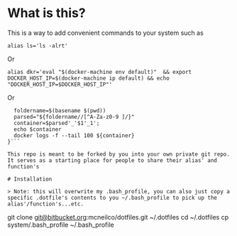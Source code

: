 
# What is this?
This is a way to add convenient commands to your system such as

```
alias ls='ls -alrt'
```

Or

```
alias dkr='eval "$(docker-machine env default)"  && export DOCKER_HOST_IP=$(docker-machine ip default) && echo "DOCKER_HOST_IP=$DOCKER_HOST_IP"'
```

Or

```dkrlogs(){
  foldername=$(basename $(pwd))
  parsed="${foldername//[^A-Za-z0-9 ]/}"
  container=$parsed'_'$1'_1';
  echo $container
  docker logs -f --tail 100 ${container}
}```

This repo is meant to be forked by you into your own private git repo. It serves as a starting place for people to share their alias' and function's

# Installation

> Note: this will overwrite my .bash_profile, you can also just copy a specific .dotfile's contents to you ~/.bash_profile to pick up the alias'/function's...etc.

```
git clone git@bitbucket.org:mcneilco/dotfiles.git ~/.dotfiles
cd ~/.dotfiles
cp system/.bash_profile ~/.bash_profile
```
